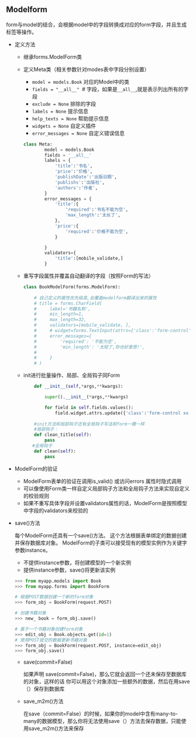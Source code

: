 ## Modelform

form与model的结合，会根据model中的字段转换成对应的form字段，并且生成标签等操作。

+ 定义方法

  + 继承forms.ModelForm类

  + 定义Meta类（相关参数针对modes表中字段分别设置）

    + `model = models.Book` 对应的Model中的类
    + `fields = "__all__" `# 字段，如果是`__all__`,就是表示列出所有的字段
    + `exclude = None`  排除的字段
    + `labels = None` 提示信息
    + `help_texts = None` 帮助提示信息
    + `widgets = None` 自定义插件
    + `error_messages = None`  自定义错误信息

    ```python
    class Meta:
            model = models.Book
            fields = '__all__'
            labels = {
                'title':'书名',
                'price':'价格',
                'publishDate':'出版日期',
                'publishs':'出版社',
                'authors':'作者',
            }
            error_messages = {
                'title':{
                    'required':'书名不能为空',
                    'max_length':'太长了',
                },
                'price':{
                    'required':'价格不能为空',
                }
    
            }
            validators={
                'title':[mobile_validate,]
            }
    ```

  + 重写字段属性并覆盖自动翻译的字段（按照Form的写法）

    ```python
    class BookModelForm(forms.ModelForm):
        
        # 自己定义的属性优先级高,会覆盖modelform翻译出来的属性
        # title = forms.CharField(
        #     label='书籍名称',
        #     min_length=1,
        #     max_length=32,
        #     validators=[mobile_validate, ],
        #     # widget=forms.TextInput(attrs={'class':'form-control'})
        #     error_messages={
        #         'required': '不能为空',
        #         'min_length': '太短了,你也好意思!',
        # 
        #     }
        # )
    ```

  + init进行批量操作、局部、全局钩子同Form

    ```python
        def __init__(self,*args,**kwargs):
    
            super().__init__(*args,**kwargs)
    
            for field in self.fields.values():
                field.widget.attrs.update({'class':'form-control xx oo'})
    	
    	#init方法和局部钩子还有全局钩子写法和form一模一样
    	#局部钩子：
        def clean_title(self):
            pass
    　　#全局钩子
        def clean(self):
            pass
    ```

+ ModelForm的验证

  + ModelForm表单的验证在调用is_valid() 或访问errors 属性时隐式调用
  + 可以像使用Form类一样自定义局部钩子方法和全局钩子方法来实现自定义的校验规则
  + 如果不重写具体字段并设置validators属性的话，ModelForm是按照模型中字段的validators来校验的

+ save()方法

  每个ModelForm还具有一个save()方法。 这个方法根据表单绑定的数据创建并保存数据库对象。 ModelForm的子类可以接受现有的模型实例作为关键字参数instance。

  + 不提供instance参数，将创建模型的一个新实例
  + 提供instance参数，save()将更新该实例

  ```python
  >>> from myapp.models import Book
  >>> from myapp.forms import BookForm
  
  # 根据POST数据创建一个新的form对象
  >>> form_obj = BookForm(request.POST)
  
  # 创建书籍对象
  >>> new_ book = form_obj.save()
  
  # 基于一个书籍对象创建form对象
  >>> edit_obj = Book.objects.get(id=1)
  # 使用POST提交的数据更新书籍对象
  >>> form_obj = BookForm(request.POST, instance=edit_obj)
  >>> form_obj.save()
  ```

  + save(commit=False)

    如果声明 save(commit=False)，那么它就会返回一个还未保存至数据库的对象，这样的话 你可以用这个对象添加一些额外的数据，然后在用save（）保存到数据库

  + save_m2m()方法

    在save（commit=False）的时候，如果你的model中含有many-to-many的数据模型，那么你将无法使用save（）方法去保存数据，只能使用save_m2m()方法来保存